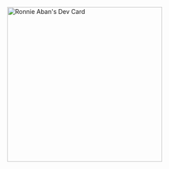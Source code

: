 <a href="https://app.daily.dev/ronnieaban"><img src="https://api.daily.dev/devcards/v2/QIDcegPCRSTJ1gNY94FFG.png?type=default&r=nem" width="356" alt="Ronnie Aban's Dev Card"/></a>
